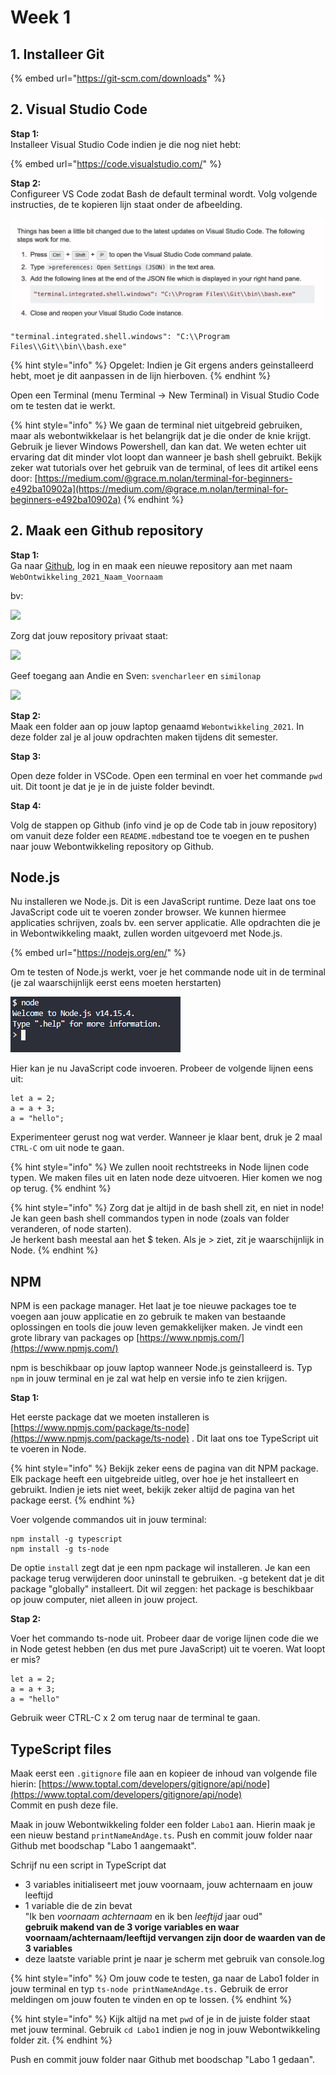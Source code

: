 # Week 1

## 1. Installeer Git

{% embed url="https://git-scm.com/downloads" %}

## 2. Visual Studio Code

**Stap 1:**\
Installeer Visual Studio Code indien je die nog niet hebt:

{% embed url="https://code.visualstudio.com/" %}

**Stap 2:**\
Configureer VS Code zodat Bash de default terminal wordt. Volg volgende instructies, de te kopieren lijn staat onder de afbeelding.

![](<../.gitbook/assets/image (4).png>)

```
"terminal.integrated.shell.windows": "C:\\Program Files\\Git\\bin\\bash.exe"
```

{% hint style="info" %}
Opgelet: Indien je Git ergens anders geinstalleerd hebt, moet je dit aanpassen in de lijn hierboven.
{% endhint %}

Open een Terminal (menu Terminal -> New Terminal) in Visual Studio Code om te testen dat ie werkt.&#x20;

{% hint style="info" %}
We gaan de terminal niet uitgebreid gebruiken, maar als webontwikkelaar is het belangrijk dat je die onder de knie krijgt. Gebruik je liever Windows Powershell, dan kan dat. We weten echter uit ervaring dat dit minder vlot loopt dan wanneer je bash shell gebruikt. Bekijk zeker wat tutorials over het gebruik van de terminal, of lees dit artikel eens door: [https://medium.com/@grace.m.nolan/terminal-for-beginners-e492ba10902a](https://medium.com/@grace.m.nolan/terminal-for-beginners-e492ba10902a)
{% endhint %}

## 2. Maak een Github repository

**Stap 1:**\
Ga naar [Github](http://github.com), log in en maak een nieuwe repository aan met naam `WebOntwikkeling_2021_Naam_Voornaam`

bv:

![](<../.gitbook/assets/les1\_fig3 (1).png>)

Zorg dat jouw repository privaat staat:

![](../.gitbook/assets/les1\_fig4.png)

Geef toegang aan Andie en Sven: `svencharleer` en `similonap`

![](../.gitbook/assets/les1\_fig5.png)

**Stap 2:**\
Maak een folder aan op jouw laptop genaamd `Webontwikkeling_2021`. In deze folder zal je al jouw opdrachten maken tijdens dit semester.

**Stap 3:**

Open deze folder in VSCode. Open een terminal en voer het commande `pwd` uit. Dit toont je dat je je in de juiste folder bevindt.

**Stap 4:**

Volg de stappen op Github (info vind je op de Code tab in jouw repository) om vanuit deze folder een `README.md`bestand toe te voegen en te pushen naar jouw Webontwikkeling repository op Github.

## Node.js

Nu installeren we Node.js. Dit is een JavaScript runtime. Deze laat ons toe JavaScript code uit te voeren zonder browser. We kunnen hiermee applicaties schrijven, zoals bv. een server applicatie. Alle opdrachten die je in Webontwikkeling maakt, zullen worden uitgevoerd met Node.js.

{% embed url="https://nodejs.org/en/" %}

Om te testen of Node.js werkt, voer je het commande node uit in de terminal (je zal waarschijnlijk eerst eens moeten herstarten)

![](<../.gitbook/assets/image (2) (1).png>)

Hier kan je nu JavaScript code invoeren. Probeer de volgende lijnen eens uit:

```
let a = 2;
a = a + 3;
a = "hello";
```

Experimenteer gerust nog wat verder. Wanneer je klaar bent, druk je 2 maal `CTRL-C` om uit node te gaan.

{% hint style="info" %}
We zullen nooit rechtstreeks in Node lijnen code typen. We maken files uit en laten node deze uitvoeren. Hier komen we nog op terug.
{% endhint %}

{% hint style="info" %}
Zorg dat je altijd in de bash shell zit, en niet in node! Je kan geen bash shell commandos typen in node (zoals van folder veranderen, of node starten).\
Je herkent bash meestal aan het $ teken. Als je > ziet, zit je waarschijnlijk in Node.
{% endhint %}

## NPM

NPM is een package manager. Het laat je toe nieuwe packages toe te voegen aan jouw applicatie en zo gebruik te maken van bestaande oplossingen en tools die jouw leven gemakkelijker maken. Je vindt een grote library van packages op [https://www.npmjs.com/](https://www.npmjs.com/)

npm is beschikbaar op jouw laptop wanneer Node.js geinstalleerd is. Typ `npm` in jouw terminal en je zal wat help en versie info te zien krijgen.

**Stap 1:**

Het eerste package dat we moeten installeren is [https://www.npmjs.com/package/ts-node](https://www.npmjs.com/package/ts-node) . Dit laat ons toe TypeScript uit te voeren in Node.

{% hint style="info" %}
Bekijk zeker eens de pagina van dit NPM package. Elk package heeft een uitgebreide uitleg, over hoe je het installeert en gebruikt. Indien je iets niet weet, bekijk zeker altijd de pagina van het package eerst.
{% endhint %}

Voer volgende commandos uit in jouw terminal:

```
npm install -g typescript
npm install -g ts-node
```

De optie `install` zegt dat je een npm package wil installeren. Je kan een package terug verwijderen door uninstall te gebruiken. -g betekent dat je dit package "globally" installeert. Dit wil zeggen: het package is beschikbaar op jouw computer, niet alleen in jouw project.&#x20;

**Stap 2:**

Voer het commando ts-node uit. Probeer daar de vorige lijnen code die we in Node getest hebben (en dus met pure JavaScript) uit te voeren. Wat loopt er mis?

```
let a = 2;
a = a + 3;
a = "hello"
```

Gebruik weer CTRL-C x 2 om terug naar de terminal te gaan.

## TypeScript files

Maak eerst een `.gitignore` file aan en kopieer de inhoud van volgende file hierin: [https://www.toptal.com/developers/gitignore/api/node](https://www.toptal.com/developers/gitignore/api/node) \
Commit en push deze file.

Maak in jouw Webontwikkeling folder een folder `Labo1` aan. Hierin maak je een nieuw bestand `printNameAndAge.ts`. Push en commit jouw folder naar Github met boodschap "Labo 1 aangemaakt".

Schrijf nu een script in TypeScript dat&#x20;

* 3 variables initialiseert met jouw voornaam, jouw achternaam en jouw leeftijd
* 1 variable die de zin bevat \
  "Ik ben _voornaam achternaam_ en ik ben _leeftijd_ jaar oud"\
  **gebruik makend van de 3 vorige variables en waar voornaam/achternaam/leeftijd vervangen zijn door de waarden van de 3 variables**
* deze laatste variable print je naar je scherm met gebruik van console.log

{% hint style="info" %}
Om jouw code te testen, ga naar de Labo1 folder in jouw terminal en typ `ts-node printNameAndAge.ts.` Gebruik de error meldingen om jouw fouten te vinden en op te lossen.
{% endhint %}

{% hint style="info" %}
Kijk altijd na met `pwd` of je in de juiste folder staat met jouw terminal. Gebruik `cd Labo1` indien je nog in jouw Webontwikkeling folder zit.
{% endhint %}

Push en commit jouw folder naar Github met boodschap "Labo 1 gedaan".

